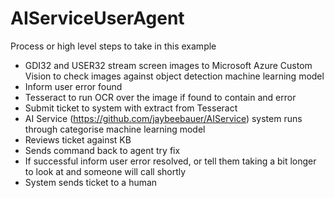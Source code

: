 # AIServiceUserAgent

Process or high level steps to take in this example
* GDI32 and USER32 stream screen images to Microsoft Azure Custom Vision to check images against object detection machine learning model
* Inform user error found
* Tesseract to run OCR over the image if found to contain and error
* Submit ticket to system with extract from Tesseract
* AI Service (https://github.com/jaybeebauer/AIService) system runs through categorise machine learning model
* Reviews ticket against KB
* Sends command back to agent try fix
* If successful inform user error resolved, or tell them taking a bit longer to look at and someone will call shortly
* System sends ticket to a human
